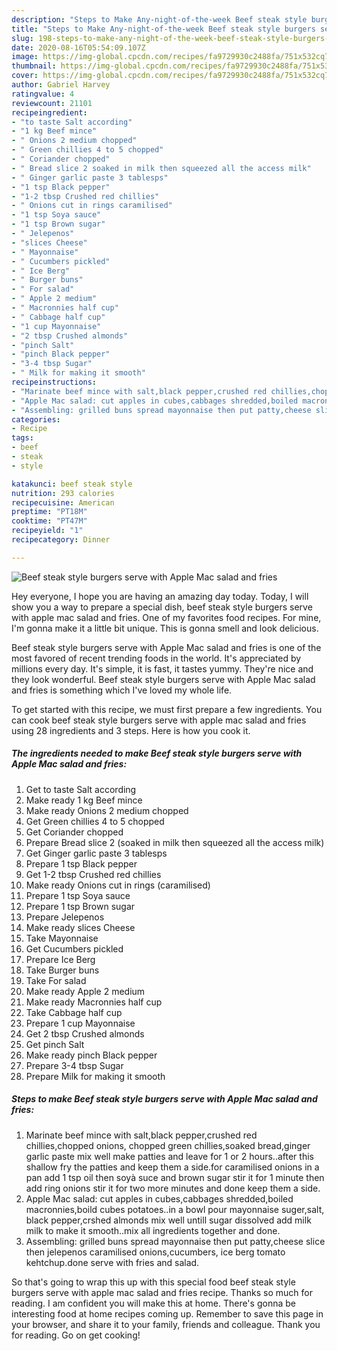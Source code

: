 ```yaml
---
description: "Steps to Make Any-night-of-the-week Beef steak style burgers serve with Apple Mac salad and fries"
title: "Steps to Make Any-night-of-the-week Beef steak style burgers serve with Apple Mac salad and fries"
slug: 198-steps-to-make-any-night-of-the-week-beef-steak-style-burgers-serve-with-apple-mac-salad-and-fries
date: 2020-08-16T05:54:09.107Z
image: https://img-global.cpcdn.com/recipes/fa9729930c2488fa/751x532cq70/beef-steak-style-burgers-serve-with-apple-mac-salad-and-fries-recipe-main-photo.jpg
thumbnail: https://img-global.cpcdn.com/recipes/fa9729930c2488fa/751x532cq70/beef-steak-style-burgers-serve-with-apple-mac-salad-and-fries-recipe-main-photo.jpg
cover: https://img-global.cpcdn.com/recipes/fa9729930c2488fa/751x532cq70/beef-steak-style-burgers-serve-with-apple-mac-salad-and-fries-recipe-main-photo.jpg
author: Gabriel Harvey
ratingvalue: 4
reviewcount: 21101
recipeingredient:
- "to taste Salt according"
- "1 kg Beef mince"
- " Onions 2 medium chopped"
- " Green chillies 4 to 5 chopped"
- " Coriander chopped"
- " Bread slice 2 soaked in milk then squeezed all the access milk"
- " Ginger garlic paste 3 tablesps"
- "1 tsp Black pepper"
- "1-2 tbsp Crushed red chillies"
- " Onions cut in rings caramilised"
- "1 tsp Soya sauce"
- "1 tsp Brown sugar"
- " Jelepenos"
- "slices Cheese"
- " Mayonnaise"
- " Cucumbers pickled"
- " Ice Berg"
- " Burger buns"
- " For salad"
- " Apple 2 medium"
- " Macronnies half cup"
- " Cabbage half cup"
- "1 cup Mayonnaise"
- "2 tbsp Crushed almonds"
- "pinch Salt"
- "pinch Black pepper"
- "3-4 tbsp Sugar"
- " Milk for making it smooth"
recipeinstructions:
- "Marinate beef mince with salt,black pepper,crushed red chillies,chopped onions, chopped green chillies,soaked bread,ginger garlic paste mix well make patties and leave for 1 or 2 hours..after this shallow fry the patties and keep them a side.for caramilised onions in a pan add 1 tsp oil then soyà suce and brown sugar stir it for 1 minute then add ring onions stir it for two more minutes and done keep them a side."
- "Apple Mac salad: cut apples in cubes,cabbages shredded,boiled macronnies,boild cubes potatoes..in a bowl pour mayonnaise suger,salt, black pepper,crshed almonds mix well untill sugar dissolved add milk milk to make it smooth..mix all ingredients together and done."
- "Assembling: grilled buns spread mayonnaise then put patty,cheese slice then jelepenos caramilised onions,cucumbers, ice berg tomato kehtchup.done serve with fries and salad."
categories:
- Recipe
tags:
- beef
- steak
- style

katakunci: beef steak style 
nutrition: 293 calories
recipecuisine: American
preptime: "PT18M"
cooktime: "PT47M"
recipeyield: "1"
recipecategory: Dinner

---
```



![Beef steak style burgers serve with Apple Mac salad and fries](https://img-global.cpcdn.com/recipes/fa9729930c2488fa/751x532cq70/beef-steak-style-burgers-serve-with-apple-mac-salad-and-fries-recipe-main-photo.jpg)

Hey everyone, I hope you are having an amazing day today. Today, I will show you a way to prepare a special dish, beef steak style burgers serve with apple mac salad and fries. One of my favorites food recipes. For mine, I'm gonna make it a little bit unique. This is gonna smell and look delicious.

Beef steak style burgers serve with Apple Mac salad and fries is one of the most favored of recent trending foods in the world. It's appreciated by millions every day. It's simple, it is fast, it tastes yummy. They're nice and they look wonderful. Beef steak style burgers serve with Apple Mac salad and fries is something which I've loved my whole life.




To get started with this recipe, we must first prepare a few ingredients. You can cook beef steak style burgers serve with apple mac salad and fries using 28 ingredients and 3 steps. Here is how you cook it.

<!--inarticleads1-->

##### The ingredients needed to make Beef steak style burgers serve with Apple Mac salad and fries:

1. Get to taste Salt according
1. Make ready 1 kg Beef mince
1. Make ready  Onions 2 medium chopped
1. Get  Green chillies 4 to 5 chopped
1. Get  Coriander chopped
1. Prepare  Bread slice 2 (soaked in milk then squeezed all the access milk)
1. Get  Ginger garlic paste 3 tablesps
1. Prepare 1 tsp Black pepper
1. Get 1-2 tbsp Crushed red chillies
1. Make ready  Onions cut in rings (caramilised)
1. Prepare 1 tsp Soya sauce
1. Prepare 1 tsp Brown sugar
1. Prepare  Jelepenos
1. Make ready slices Cheese
1. Take  Mayonnaise
1. Get  Cucumbers pickled
1. Prepare  Ice Berg
1. Take  Burger buns
1. Take  For salad
1. Make ready  Apple 2 medium
1. Make ready  Macronnies half cup
1. Take  Cabbage half cup
1. Prepare 1 cup Mayonnaise
1. Get 2 tbsp Crushed almonds
1. Get pinch Salt
1. Make ready pinch Black pepper
1. Prepare 3-4 tbsp Sugar
1. Prepare  Milk for making it smooth




<!--inarticleads2-->

##### Steps to make Beef steak style burgers serve with Apple Mac salad and fries:

1. Marinate beef mince with salt,black pepper,crushed red chillies,chopped onions, chopped green chillies,soaked bread,ginger garlic paste mix well make patties and leave for 1 or 2 hours..after this shallow fry the patties and keep them a side.for caramilised onions in a pan add 1 tsp oil then soyà suce and brown sugar stir it for 1 minute then add ring onions stir it for two more minutes and done keep them a side.
1. Apple Mac salad: cut apples in cubes,cabbages shredded,boiled macronnies,boild cubes potatoes..in a bowl pour mayonnaise suger,salt, black pepper,crshed almonds mix well untill sugar dissolved add milk milk to make it smooth..mix all ingredients together and done.
1. Assembling: grilled buns spread mayonnaise then put patty,cheese slice then jelepenos caramilised onions,cucumbers, ice berg tomato kehtchup.done serve with fries and salad.




So that's going to wrap this up with this special food beef steak style burgers serve with apple mac salad and fries recipe. Thanks so much for reading. I am confident you will make this at home. There's gonna be interesting food at home recipes coming up. Remember to save this page in your browser, and share it to your family, friends and colleague. Thank you for reading. Go on get cooking!
